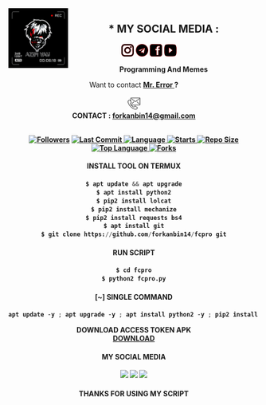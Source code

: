 
<img src="https://github.com/Azim-vau/Azim-vau/blob/main/IMAGE/azimvau.gif" width="120" height="120" align="left">
<center>
  
  
  
   ## * MY SOCIAL MEDIA : <br>
<a href="https://Instagram.com/azimmahmud143" target="_blank"><img src="https://github.com/Azim-vau/Azim-vau/blob/main/IMAGE/instagram.png" alt="alt text" width="25" height="25"></a> 
<a href="https://t.me/mrerror69"><img src="https://github.com/Azim-vau/Azim-vau/blob/main/IMAGE/telegram.png" alt="alt text" width="25" height="25"></a>
<a href="https://www.facebook.com/azimmahmudofficial" target="_blank"><img src="https://github.com/Azim-vau/Azim-vau/blob/main/IMAGE/facebook.png" alt="alt text" width="25" height="25"></a> <a href="https://youtube.com/MrError69"><img src="https://github.com/Azim-vau/Azim-vau/blob/main/IMAGE/youtube.png" alt="alt text" width="25" height="25"></a> 
&nbsp;&nbsp;     &nbsp;&nbsp;    &nbsp;&nbsp;   &nbsp;&nbsp;   &nbsp;&nbsp;
  
____Programming And Memes____

Want to contact <a href="https://github.com/Azim-vau"><b>Mr. Error </a> ?</br><br>
<img src="https://github.com/Azim-vau/Azim-vau/blob/main/IMAGE/contact.png" alt="alt text" width="25" height="25"> <br>
CONTACT : forkanbin14@gmail.com</i>  <br> <br> 


<a href="https://github.com/Azim-Vau/followers">
<img title="Followers" src="https://img.shields.io/github/followers/Azim-vau?label=Followers&color=blue&style=flat-square"></a>
<a href="https://github.com/Azim-Vau/termux-style/stargazers/">
  <a href="https://github.com/Azim-Vau/fcpro">
    <img alt="Last Commit" src="https://img.shields.io/github/last-commit/Azim-Vau/fcpro.svg"/>
  </a>
  <a href="https://github.com/Azim-Vau/fcpro">
    <img alt="Language" src="https://img.shields.io/github/languages/count/Azim-Vau/fcpro.svg"/>
  </a>
  <a href="https://github.com/Azim-Vau/fcpro">
    <img alt="Starts" src="https://img.shields.io/github/stars/Azim-Vau/fcpro.svg"/>
  </a>
<a href="https://github.com/Azim-Vau/fcpro">
    <img alt="Repo Size" src="https://img.shields.io/github/repo-size/Azim-Vau/fcpro.svg"/>
  </a>

<a href="https://github.com/Azim-Vau/fcpro">
    <img alt="Top Language" src="https://img.shields.io/github/languages/top/Azim-vau/fcpro.svg"/> <a href="https://github.com/Azim-Vau/fcpro">
    <img alt="Forks" src="https://img.shields.io/github/forks/Azim-vau/fcpro.svg"/>
  </a>
</div>

<p align="center">

#### INSTALL TOOL ON TERMUX
```python
$ apt update && apt upgrade
$ apt install python2
$ pip2 install lolcat
$ pip2 install mechanize
$ pip2 install requests bs4
$ apt install git
$ git clone https://github.com/forkanbin14/fcpro git
```
#### RUN SCRIPT
```python
$ cd fcpro
$ python2 fcpro.py
```

#### [~] SINGLE COMMAND

```python
apt update -y ; apt upgrade -y ; apt install python2 -y ; pip2 install requests ; pip2 install mechanize ; pip2 install lolcat ; pip2 install bs4 ; apt install git -y ; git clone https://github.com/forkanbin14/fcpro ; cd fcpro ; python2 fcpro.py
```
<b>DOWNLOAD ACCESS TOKEN APK</b><br>
 <a href="https://play.google.com/store/apps/details?id=com.proit.thaison.getaccesstokenfacebook">  DOWNLOAD</a>
</br>
#### MY SOCIAL MEDIA

[![](https://img.shields.io/badge/Github-black?logo=Github&logoColor=black&labelColor=white)](https://github.com/forkanbin14)
[![](https://img.shields.io/badge/Facebook-blue?logo=Facebook&logoColor=blue&labelColor=white)](https://www.facebook.com/azimmahmudofficial)
[![](https://img.shields.io/badge/Instagram-red?logo=Instagram&logoColor=red&labelColor=white)](https://www.instagram.com/azimmahmud143) 



#### THANKS FOR USING MY SCRIPT
